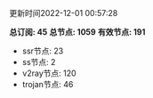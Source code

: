 更新时间2022-12-01 00:57:28

**总订阅: 45**
**总节点: 1059**
**有效节点: 191**
- ssr节点: 23
- ss节点: 2
- v2ray节点: 120
- trojan节点: 46
